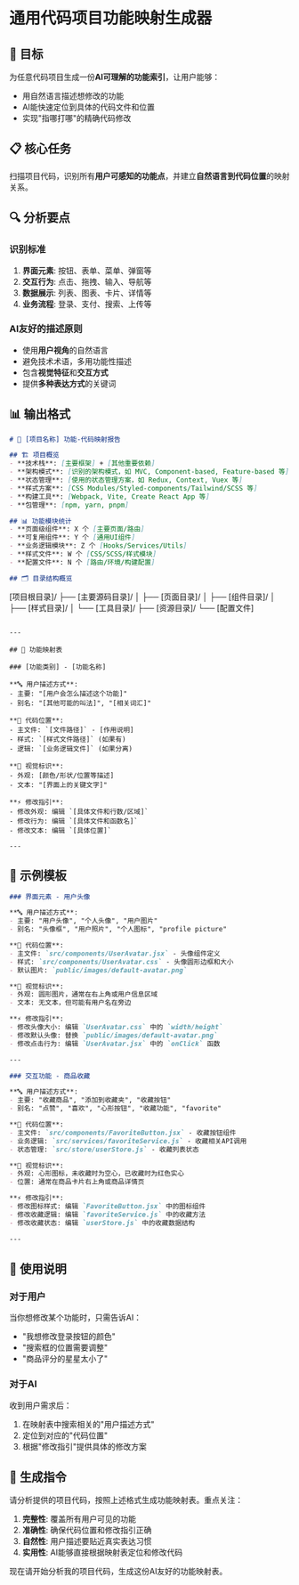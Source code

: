 # 通用代码项目功能映射生成器

## 🎯 目标
为任意代码项目生成一份**AI可理解的功能索引**，让用户能够：
- 用自然语言描述想修改的功能
- AI能快速定位到具体的代码文件和位置
- 实现"指哪打哪"的精确代码修改

## 📋 核心任务
扫描项目代码，识别所有**用户可感知的功能点**，并建立**自然语言到代码位置**的映射关系。

## 🔍 分析要点

### 识别标准
1. **界面元素**: 按钮、表单、菜单、弹窗等
2. **交互行为**: 点击、拖拽、输入、导航等  
3. **数据展示**: 列表、图表、卡片、详情等
4. **业务流程**: 登录、支付、搜索、上传等

### AI友好的描述原则
- 使用**用户视角**的自然语言
- 避免技术术语，多用功能性描述
- 包含**视觉特征**和**交互方式**
- 提供**多种表达方式**的关键词

## 📊 输出格式

```markdown
# 📂 [项目名称] 功能-代码映射报告

## 🏗️ 项目概览
- **技术栈**: [主要框架] + [其他重要依赖]
- **架构模式**: [识别的架构模式，如 MVC, Component-based, Feature-based 等]
- **状态管理**: [使用的状态管理方案，如 Redux, Context, Vuex 等]
- **样式方案**: [CSS Modules/Styled-components/Tailwind/SCSS 等]
- **构建工具**: [Webpack, Vite, Create React App 等]
- **包管理**: [npm, yarn, pnpm]

## 📊 功能模块统计
- **页面级组件**: X 个 [主要页面/路由]
- **可复用组件**: Y 个 [通用UI组件]
- **业务逻辑模块**: Z 个 [Hooks/Services/Utils]
- **样式文件**: W 个 [CSS/SCSS/样式模块]
- **配置文件**: N 个 [路由/环境/构建配置]

## 🗂️ 目录结构概览
```
[项目根目录]/
├── [主要源码目录]/
│   ├── [页面目录]/
│   ├── [组件目录]/
│   ├── [样式目录]/
│   └── [工具目录]/
├── [资源目录]/
└── [配置文件]
```

---

## 🎯 功能映射表

### [功能类别] - [功能名称]

**🔤 用户描述方式**:
- 主要: "[用户会怎么描述这个功能]"
- 别名: "[其他可能的叫法]", "[相关词汇]"

**📍 代码位置**:
- 主文件: `[文件路径]` - [作用说明]
- 样式: `[样式文件路径]` (如果有)
- 逻辑: `[业务逻辑文件]` (如果分离)

**🎨 视觉标识**:
- 外观: [颜色/形状/位置等描述]
- 文本: "[界面上的关键文字]"

**⚡ 修改指引**:
- 修改外观: 编辑 `[具体文件和行数/区域]`
- 修改行为: 编辑 `[具体文件和函数名]`
- 修改文本: 编辑 `[具体位置]`

---
```

## 📝 示例模板

```markdown
### 界面元素 - 用户头像

**🔤 用户描述方式**:
- 主要: "用户头像", "个人头像", "用户图片"
- 别名: "头像框", "用户照片", "个人图标", "profile picture"

**📍 代码位置**:
- 主文件: `src/components/UserAvatar.jsx` - 头像组件定义
- 样式: `src/components/UserAvatar.css` - 头像圆形边框和大小
- 默认图片: `public/images/default-avatar.png`

**🎨 视觉标识**:
- 外观: 圆形图片，通常在右上角或用户信息区域
- 文本: 无文本，但可能有用户名在旁边

**⚡ 修改指引**:
- 修改头像大小: 编辑 `UserAvatar.css` 中的 `width/height`
- 修改默认头像: 替换 `public/images/default-avatar.png`
- 修改点击行为: 编辑 `UserAvatar.jsx` 中的 `onClick` 函数

---

### 交互功能 - 商品收藏

**🔤 用户描述方式**:
- 主要: "收藏商品", "添加到收藏夹", "收藏按钮"
- 别名: "点赞", "喜欢", "心形按钮", "收藏功能", "favorite"

**📍 代码位置**:
- 主文件: `src/components/FavoriteButton.jsx` - 收藏按钮组件
- 业务逻辑: `src/services/favoriteService.js` - 收藏相关API调用
- 状态管理: `src/store/userStore.js` - 收藏列表状态

**🎨 视觉标识**:
- 外观: 心形图标，未收藏时为空心，已收藏时为红色实心
- 位置: 通常在商品卡片右上角或商品详情页

**⚡ 修改指引**:
- 修改图标样式: 编辑 `FavoriteButton.jsx` 中的图标组件
- 修改收藏逻辑: 编辑 `favoriteService.js` 中的收藏方法
- 修改收藏状态: 编辑 `userStore.js` 中的收藏数据结构

---
```

## 🚀 使用说明

### 对于用户
当你想修改某个功能时，只需告诉AI：
- "我想修改登录按钮的颜色"
- "搜索框的位置需要调整"
- "商品评分的星星太小了"

### 对于AI
收到用户需求后：
1. 在映射表中搜索相关的"用户描述方式"
2. 定位到对应的"代码位置"
3. 根据"修改指引"提供具体的修改方案

## 🎯 生成指令

请分析提供的项目代码，按照上述格式生成功能映射表。重点关注：

1. **完整性**: 覆盖所有用户可见的功能
2. **准确性**: 确保代码位置和修改指引正确
3. **自然性**: 用户描述要贴近真实表达习惯
4. **实用性**: AI能够直接根据映射表定位和修改代码

现在请开始分析我的项目代码，生成这份AI友好的功能映射表。